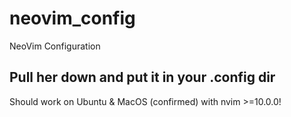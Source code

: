 # neovim_config
NeoVim Configuration

## Pull her down and put it in your .config dir
Should work on Ubuntu & MacOS (confirmed) with nvim >=10.0.0!
